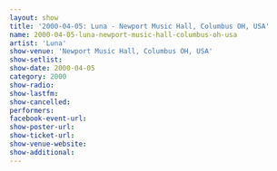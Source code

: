 ```yaml
---
layout: show
title: '2000-04-05: Luna - Newport Music Hall, Columbus OH, USA'
name: 2000-04-05-luna-newport-music-hall-columbus-oh-usa
artist: 'Luna'
show-venue: 'Newport Music Hall, Columbus OH, USA'
show-setlist: 
show-date: 2000-04-05
category: 2000
show-radio: 
show-lastfm: 
show-cancelled: 
performers: 
facebook-event-url: 
show-poster-url: 
show-ticket-url: 
show-venue-website: 
show-additional: 
---
```


